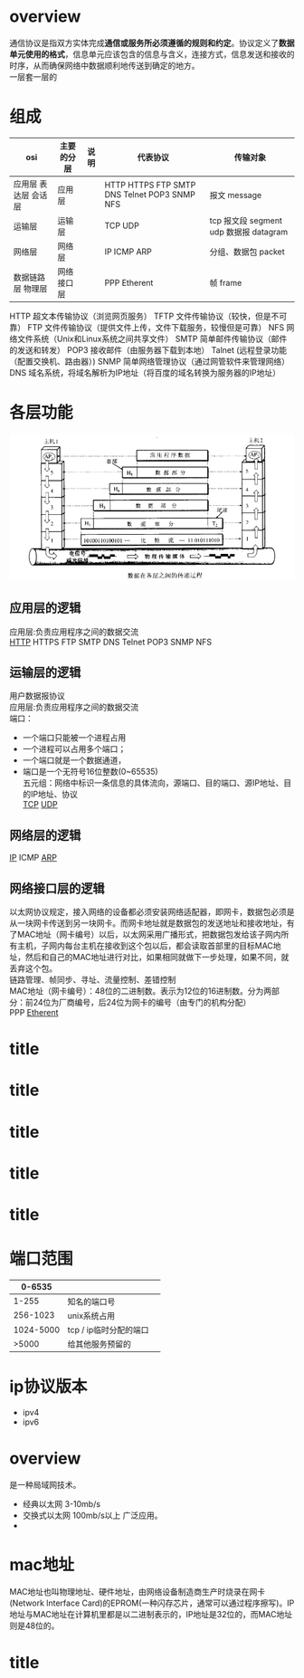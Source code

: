 # overview
通信协议是指双方实体完成**通信或服务所必须遵循的规则和约定**。协议定义了**数据单元使用的格式**，信息单元应该包含的信息与含义，连接方式，信息发送和接收的时序，从而确保网络中数据顺利地传送到确定的地方。  
一层套一层的  

# 组成
|osi|主要的分层|说明|代表协议|传输对象|
|-|-|-|-|-|
|应用层 表达层 会话层|应用层||HTTP HTTPS FTP SMTP DNS Telnet POP3 SNMP NFS|报文 message|
|运输层|运输层||TCP UDP|tcp 报文段 segment  udp 数据报 datagram|
|网络层|网络层||IP ICMP ARP|分组、数据包 packet|
|数据链路层 物理层|网络接口层||PPP Etherent|帧 frame|

HTTP 超文本传输协议（浏览网页服务）
TFTP 文件传输协议（较快，但是不可靠）
FTP 文件传输协议（提供文件上传，文件下载服务，较慢但是可靠）
NFS 网络文件系统（Unix和Linux系统之间共享文件）
SMTP 简单邮件传输协议（邮件的发送和转发）
POP3 接收邮件（由服务器下载到本地）
Talnet (远程登录功能（配置交换机、路由器）)
SNMP 简单网络管理协议（通过网管软件来管理网络）
DNS 域名系统，将域名解析为IP地址（将百度的域名转换为服务器的IP地址）

# 各层功能
![各层之间的传递过程](./transferProcess.png)  

## 应用层的逻辑
应用层:负责应用程序之间的数据交流  
[HTTP](/communication-protocol/http.html) HTTPS FTP SMTP DNS Telnet POP3 SNMP NFS  

## 运输层的逻辑
用户数据报协议  
应用层:负责应用程序之间的数据交流  
端口：
- 一个端口只能被一个进程占用  
- 一个进程可以占用多个端口；  
- 一个端口就是一个数据通道，  
- 端口是一个无符号16位整数(0~65535)  
五元组：网络中标识一条信息的具体流向，源端口、目的端口、源IP地址、目的IP地址、协议  
[TCP](/communication-protocol/tcp.html) [UDP](/communication-protocol/udp.html)  

## 网络层的逻辑
[IP](/communication-protocol/ip.html) ICMP [ARP](/communication-protocol/arp.html)

## 网络接口层的逻辑
以太网协议规定，接入网络的设备都必须安装网络适配器，即网卡，数据包必须是从一块网卡传送到另一块网卡。而网卡地址就是数据包的发送地址和接收地址，有了MAC地址（网卡编号）以后，以太网采用广播形式，把数据包发给该子网内所有主机，子网内每台主机在接收到这个包以后，都会读取首部里的目标MAC地址，然后和自己的MAC地址进行对比，如果相同就做下一步处理，如果不同，就丢弃这个包。  
链路管理、帧同步、寻址、流量控制、差错控制  
MAC地址（网卡编号）：48位的二进制数。表示为12位的16进制数。分为两部分：前24位为厂商编号，后24位为网卡的编号（由专门的机构分配）  
PPP [Etherent](/communication-protocol/etherent.md)  

# title
# title
# title
# title
# title
# 端口范围
|0-6535|||
|-|-|-|
|1-255|知名的端口号||
|256-1023|unix系统占用||
|1024-5000|tcp / ip临时分配的端口||
|>5000|给其他服务预留的||

# ip协议版本
- ipv4  
- ipv6  

# overview
是一种局域网技术。
- 经典以太网 3-10mb/s  
- 交换式以太网 100mb/s以上 广泛应用。  
-   
# mac地址
MAC地址也叫物理地址、硬件地址，由网络设备制造商生产时烧录在网卡(Network lnterface Card)的EPROM(一种闪存芯片，通常可以通过程序擦写)。IP地址与MAC地址在计算机里都是以二进制表示的，IP地址是32位的，而MAC地址则是48位的。

# title